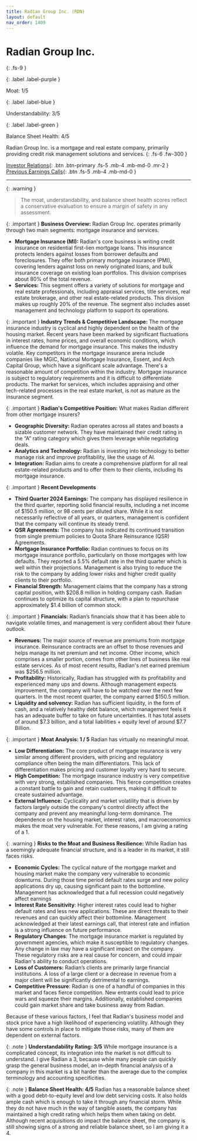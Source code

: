 ```yaml
---
title: Radian Group Inc. (RDN)
layout: default
nav_order: 1409
---
```


# Radian Group Inc.
{: .fs-9 }

{: .label .label-purple }

Moat: 1/5

{: .label .label-blue }

Understandability: 3/5

{: .label .label-green }

Balance Sheet Health: 4/5

Radian Group Inc. is a mortgage and real estate company, primarily providing credit risk management solutions and services.
{: .fs-6 .fw-300 }

[Investor Relations](https://www.google.com/search?q=RDN+investor+relations){: .btn .btn-primary .fs-5 .mb-4 .mb-md-0 .mr-2 }
[Previous Earnings Calls](https://discountingcashflows.com/company/RDN/transcripts/){: .btn .fs-5 .mb-4 .mb-md-0 }

---

{: .warning }
>The moat, understandability, and balance sheet health scores reflect a conservative evaluation to ensure a margin of safety in any assessment.



{: .important }
**Business Overview:**
Radian Group Inc. operates primarily through two main segments: mortgage insurance and services.

*   **Mortgage Insurance (MI):**  Radian's core business is writing credit insurance on residential first-lien mortgage loans. This insurance protects lenders against losses from borrower defaults and foreclosures. They offer both primary mortgage insurance (PMI), covering lenders against loss on newly originated loans, and bulk insurance coverage on existing loan portfolios. This division comprises about 80% of the total revenue.
*   **Services:** This segment offers a variety of solutions for mortgage and real estate professionals, including appraisal services, title services, real estate brokerage, and other real estate-related products. This division makes up roughly 20% of the revenue. The segment also includes asset management and technology platform to support its operations.

{: .important }
**Industry Trends & Competitive Landscape:**
The mortgage insurance industry is cyclical and highly dependent on the health of the housing market. Recent years have been marked by significant fluctuations in interest rates, home prices, and overall economic conditions, which influence the demand for mortgage insurance. This makes the industry volatile.
Key competitors in the mortgage insurance arena include companies like MGIC, National Mortgage Insurance, Essent, and Arch Capital Group, which have a significant scale advantage. There's a reasonable amount of competition within the industry. Mortgage insurance is subject to regulatory requirements and it is difficult to differentiate products. The market for services, which includes appraising and other tech-related processes in the real estate market, is not as mature as the insurance segment.

{: .important }
**Radian's Competitive Position:**
What makes Radian different from other mortgage insurers?
*  **Geographic Diversity:** Radian operates across all states and boasts a sizable customer network. They have maintained their credit rating in the “A” rating category which gives them leverage while negotiating deals.
*   **Analytics and Technology:**  Radian is investing into technology to better manage risk and improve profitability, like the usage of AI.
*   **Integration:** Radian aims to create a comprehensive platform for all real estate-related products and to offer them to their clients, including its mortgage insurance.

{: .important }
**Recent Developments**

* **Third Quarter 2024 Earnings:** The company has displayed resilience in the third quarter, reporting solid financial results, including a net income of $150.5 million, or 98 cents per diluted share. While it is not necessarily reflective of all years, or quarters, management is confident that the company will continue its steady trend.
*  **QSR Agreements:** The company has indicated its continued transition from single premium policies to Quota Share Reinsurance (QSR) Agreements.
*  **Mortgage Insurance Portfolio:** Radian continues to focus on its mortgage insurance portfolio, particularly on those mortgages with low defaults. They reported a 5.5% default rate in the third quarter which is well within their projections. Management is also trying to reduce the risk to the company by adding lower risks and higher credit quality clients to their portfolio.
*  **Financial Strength:** Management claims that the company has a strong capital position, with $208.8 million in holding company cash. Radian continues to optimize its capital structure, with a plan to repurchase approximately $1.4 billion of common stock.

{: .important }
**Financials:**
Radian’s financials show that it has been able to navigate volatile times, and management is very confident about their future outlook.
*   **Revenues:** The major source of revenue are premiums from mortgage insurance. Reinsurance contracts are an offset to those revenues and helps manage its net premium and net income. Other income, which comprises a smaller portion, comes from other lines of business like real estate services. As of most recent results, Radian's net earned premium was $256.5 million.
*   **Profitability:** Historically, Radian has struggled with its profitability and experienced many ups and downs. Although management expects improvement, the company will have to be watched over the next few quarters. In the most recent quarter, the company earned $150.5 million.
*   **Liquidity and solvency:** Radian has sufficient liquidity, in the form of cash, and a relatively healthy debt balance, which management feels it has an adequate buffer to take on future uncertainties. It has total assets of around $7.3 billion, and a total liabilities + equity level of around $7.7 Billion.

{: .important }
**Moat Analysis: 1 / 5**
Radian has virtually no meaningful moat.  
*   **Low Differentiation:** The core product of mortgage insurance is very similar among different providers, with pricing and regulatory compliance often being the main differentiators.  This lack of differentiation makes pricing and customer loyalty very hard to secure.
*   **High Competition:** The mortgage insurance industry is very competitive with very strong, established companies.  This fierce competition creates a constant battle to gain and retain customers, making it difficult to create sustained advantage.
*   **External Influence:** Cyclicality and market volatility that is driven by factors largely outside the company's control directly affect the company and prevent any meaningful long-term dominance. The dependence on the housing market, interest rates, and macroeconomics makes the moat very vulnerable.
    For these reasons, I am giving a rating of a 1.

{: .warning }
**Risks to the Moat and Business Resilience:**
While Radian has a seemingly adequate financial structure, and is a leader in its market, it still faces risks. 
*   **Economic Cycles:** The cyclical nature of the mortgage market and housing market make the company very vulnerable to economic downturns. During those time period default rates surge and new policy applications dry up, causing significant pain to the bottomline. Management has acknowledged that a full recession could negatively affect earnings
*   **Interest Rate Sensitivity**: Higher interest rates could lead to higher default rates and less new applications. These are direct threats to their revenues and can quickly affect their bottomline. Management acknowledged at their latest earnings call, that interest rate and inflation is a strong influence on future performance.
*   **Regulatory Changes**: The mortgage insurance market is regulated by government agencies, which make it susceptible to regulatory changes. Any change in law may have a significant impact on the company. These regulatory risks are a real cause for concern, and could impair Radian's ability to conduct operations.
*  **Loss of Customers:** Radian’s clients are primarily large financial institutions. A loss of a large client or a decrease in revenue from a major client will be significantly detrimental to earnings.
*   **Competitive Pressure**: Radian is one of a handful of companies in this market and faces fierce competition. New entrants could lead to price wars and squeeze their margins. Additionally, established companies could gain market share and take business away from Radian.

Because of these various factors, I feel that Radian's business model and stock price have a high likelihood of experiencing volatility. Although they have some controls in place to mitigate those risks, many of them are dependent on external factors.

{: .note }
**Understandability Rating: 3/5**
While mortgage insurance is a complicated concept, its integration into the market is not difficult to understand. I give Radian a 3, because while many people can quickly grasp the general business model, an in-depth financial analysis of a company in this market is a bit harder than the average due to the complex terminology and accounting specificities.

{: .note }
**Balance Sheet Health: 4/5**
Radian has a reasonable balance sheet with a good debt-to-equity level and low debt servicing costs. It also holds ample cash which is enough to take it through any financial storm. While they do not have much in the way of tangible assets, the company has maintained a high credit rating which helps them when taking on debt.
Although recent acquisitions do impact the balance sheet, the company is still showing signs of a strong and reliable balance sheet, so I am giving it a 4.

